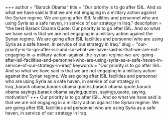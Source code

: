 +++
author = "Barack Obama"
title = "Our priority is to go after ISIL. And so what we have said is that we are not engaging in a military action against the Syrian regime. We are going after ISIL facilities and personnel who are using Syria as a safe haven, in service of our strategy in Iraq."
description = "the best Barack Obama Quote: Our priority is to go after ISIL. And so what we have said is that we are not engaging in a military action against the Syrian regime. We are going after ISIL facilities and personnel who are using Syria as a safe haven, in service of our strategy in Iraq."
slug = "our-priority-is-to-go-after-isil-and-so-what-we-have-said-is-that-we-are-not-engaging-in-a-military-action-against-the-syrian-regime-we-are-going-after-isil-facilities-and-personnel-who-are-using-syria-as-a-safe-haven-in-service-of-our-strategy-in-iraq"
keywords = "Our priority is to go after ISIL. And so what we have said is that we are not engaging in a military action against the Syrian regime. We are going after ISIL facilities and personnel who are using Syria as a safe haven, in service of our strategy in Iraq.,barack obama,barack obama quotes,barack obama quote,barack obama sayings,barack obama saying,quotes, sayings,quote, saying, motivation"
+++
Our priority is to go after ISIL. And so what we have said is that we are not engaging in a military action against the Syrian regime. We are going after ISIL facilities and personnel who are using Syria as a safe haven, in service of our strategy in Iraq.
